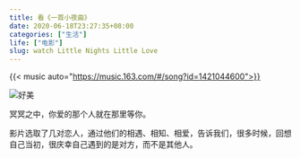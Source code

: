 ```yaml
---
title: 看《一首小夜曲》
date: 2020-06-18T23:27:35+08:00
categories: ["生活"]
life: ["电影"]
slug: watch Little Nights Little Love
---
```


{{< music auto="https://music.163.com/#/song?id=1421044600">}}

![](/images/Littlenightslove.jpg "好美")

冥冥之中，你爱的那个人就在那里等你。

影片选取了几对恋人，通过他们的相遇、相知、相爱，告诉我们，很多时候，回想自己当初，很庆幸自己遇到的是对方，而不是其他人。